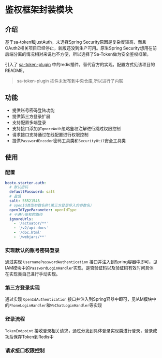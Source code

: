 # 鉴权框架封装模块

## 介绍
基于sa-token和justAuth，未选择Spring Security原因是复杂度较高，而且OAuth2相关项目已经停止，新版还没到生产可用。原生Spring Security想用在前后端分离的情况相对来说也不方便，所以选择了Sa-Token做为安全鉴权框架。

引入了 [sa-token-plugin](https://gitee.com/bootx/sa-token-plugin) 中的redis插件，替代官方的实现，配置方式见该项目的README。
> sa-token-plugin 插件未发布到中央仓库,所以进行了内联
## 功能
- 提供账号密码登陆功能
- 提供第三方登录扩展
- 支持配置多端登录
- 支持接口添加`@IgnoreAuth`忽略鉴权注解进行跳过权限控制
- 请求接口支持通过在线配置进行权限控制
- 提供`PasswordEncoder`密码工具类和`SecurityUtil`安全工具类

## 使用

### 配置

```yaml
bootx.starter.auth:
  # 默认密码
  defaultPassword: salt
  # 盐值
  salt: 55521545
  # openId类型参数名称(第三方登录传入的参数名)
  openIdTypeParameter: openIdType
  # 不进行鉴权的路径
  ignoreUrls:
    - '/actuator/**'
    - '/v2/api-docs'
    - '/doc.html'
    - '/webjars/**'
```

### 实现默认的账号密码登录
通过实现 `UsernamePasswordAuthentication` 接口并注入到Spring容器中即可，见IAM模块中的`PasswordLoginHandler`实现，是否验证码以及验证码有效时间具体在实现类自己进行手动实现。

### 第三方登录实现
通过实现 `OpenIdAuthentication` 接口并注入到Spring容器中即可，见IAM模块中的`PhoneLoginHandler`和`WeChatLoginHandler`等实现

### 登录流程
`TokenEndpoint` 接收登录相关请求，通过分发到具体登录实现类进行登录，登录成功后保存Token到Redis中

### 请求接口权限控制

